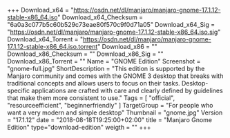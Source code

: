 +++
Download_x64 = "https://osdn.net/dl/manjaro/manjaro-gnome-17.1.12-stable-x86_64.iso"
Download_x64_Checksum = "6a0a3c077b5c60b529c73eae80f570c9f0d71a05"
Download_x64_Sig = "https://osdn.net/dl/manjaro/manjaro-gnome-17.1.12-stable-x86_64.iso.sig"
Download_x64_Torrent = "https://osdn.net/dl/manjaro/manjaro-gnome-17.1.12-stable-x86_64.iso.torrent"
Download_x86 = ""
Download_x86_Checksum = ""
Download_x86_Sig = ""
Download_x86_Torrent = ""
Name = "GNOME Edition"
Screenshot = "gnome-full.jpg"
ShortDescription = "This edition is supported by the Manjaro community and comes with the GNOME 3 desktop that breaks with traditional concepts and allows users to focus on their tasks. Desktop-specific applications are crafted with care and clearly defined by guidelines that make them more consistent to use."
Tags = [ "official", "resourceefficient", "beginnerfriendly" ]
TargetGroup = "For people who want a very modern and simple desktop"
Thumbnail = "gnome.jpg"
Version = "17.1.12"
date = "2018-08-18T19:25:00+02:00"
title = "Manjaro Gnome Edition"
type="download-edition"
weigth = ""
+++

